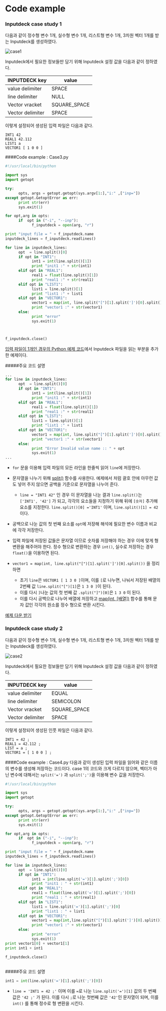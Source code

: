 # Code example


### Inputdeck case study 1

다음과 같이 정수형 변수 1개, 실수형 변수 1개, 리스트형 변수 1개, 3차원 벡터 1개를 받는 Inputdeck를 생성하였다. 

![case1](case1.png)

Inputdeck에서 필요한 정보들만 담기 위해 Inputdeck 설정 값을 다음과 같이 정하였다. 

| INPUTDECK key | value |
| -- | -- |
| value delimiter | SPACE |
| line delimiter | NULL |
| Vector vracket | SQUARE_SPACE |
| Vector delimiter | SPACE |

이렇게 설정되어 생성된 입력 파일은 다음과 같다.

```
INT1 42
REAL1 42.112
LIST1 a
VECTOR1 [ 1 0 0 ]
```



####Code example : Case3.py
```python
#!/usr/local/bin/python

import sys
import getopt

try:
      opts, args = getopt.getopt(sys.argv[1:],"i:" ,["inp="])
except getopt.GetoptError as err:
      print str(err)
      sys.exit(1)

for opt,arg in opts:
      if  opt in ("-i", "--inp"):
            f_inputdeck = open(arg, "r")

print "input file = " + f_inputdeck.name
inputdeck_lines = f_inputdeck.readlines()

for line in inputdeck_lines:
      opt  = line.split()[0]
      if opt in "INT1":
            int1 = int(line.split()[1])
            print "init1 :" + str(int1)
      elif opt in "REAL1":
            real1 = float(line.split()[1])
            print "real1 :" + str(real1)
      elif opt in "LIST1":
            list1 = line.split()[1]
            print "list1 :" + list1
      elif opt in "VECTOR1":
            vector1 = map(int, line.split("[")[1].split(']')[0].split())
            print "vector1 :" + str(vector1)
      else:
            print "error"
            sys.exit(1)



f_inputdeck.close()


```
[입력 파일이 1개인 경우의 Python 예제 코드](input/Python_example.md)에서 Inputdeck 파일을 읽는 부분을 추가한 예제이다. 



#####주요 코드 설명

```Python
...
for line in inputdeck_lines:
      opt  = line.split()[0]
      if opt in "INT1":
            int1 = int(line.split()[1])
            print "init1 :" + str(int1)
      elif opt in "REAL1":
            real1 = float(line.split()[1])
            print "real1 :" + str(real1)
      elif opt in "LIST1":
            list1 = line.split()[1]
            print "list1 :" + list1
      elif opt in "VECTOR1":
            vector1 = map(int, line.split("[")[1].split(']')[0].split())
            print "vector1 :" + str(vector1)
      else:
            print "Error Invalid value name :: " + opt
            sys.exit(1)
...
```

-  ```for``` 문을 이용해 입력 파일의 모든 라인을 한줄씩 읽어 ```line```에 저장한다. 
- 문자열을 나누기 위해 [split()](https://wikidocs.net/13) 함수를 사용한다. 예제에서 처럼 괄호 안에 아무런 값도 넣어 주지 않으면 공백을 기준으로 문자열을 나누어 준다.
  - ```line = "INT1 42"``` 인 경우 이 문자열을 나눈 결과 ```line.split()```는 ```['INT1', '42']``` 가 되고, 각각의 요소들을 지정하기 위해 뒤에 ```[숫자]``` 추가해 요소를 지정한다. ```line.split()[0] ='INT1'``` 이며, ```line.split()[1] = 42```이다.
- 공백으로 나눈 값의 첫 번째 요소를 ```opt```에 저장해 해석에 필요한 변수 이름과 비교에 각각 저장한다.
- 입력 파일에 저장된 값들은 문자열 이므로 숫자를 저장해야 하는 경우 이에 맞게 형 변환을 해주어야 한다. 정수 형으로 변환하는 경우 ```int()```, 실수로 저장하는 경우 ```float()```을 이용하면 된다.

- ```vector1 = map(int, line.split("[")[1].split(']')[0].split())``` 을 정리하면
  - 초기 ```line```은 ```VECTOR1 [ 1 3 0 ]```이며, 이를 ```[```로 나누면, 나눠서 저장된 배열의 2번째 값 ```line.split("[")[1]```은 ```1 3 0 ]```이 된다. 
  - 이를 다시 ```]```나눈 값의 첫 번째 값 ```.split("]")[0]```은 ```1 3 0``` 이 된다.
  - 이를 다시 공백으로 나누어 배열에 저장하고 [map(int, [배열])](http://stackoverflow.com/questions/7368789/convert-all-strings-in-a-list-to-int) 함수를 통해 문자 값인 각각의 원소를 정수 형으로 변환 시킨다.

[예제 다운 받기](../code/python/case3.py)



### Inputdeck case study 2

다음과 같이 정수형 변수 1개, 실수형 변수 1개, 리스트형 변수 1개, 3차원 벡터 1개를 받는 Inputdeck를 생성하였다. 

![case2](case3_3.jpg)

Inputdeck에서 필요한 정보들만 담기 위해 Inputdeck 설정 값을 다음과 같이 정하였다. 

| INPUTDECK key | value |
| -- | -- |
| value delimiter | EQUAL |
| line delimiter | SEMICOLON |
| Vector vracket | SQUARE_SPACE |
| Vector delimiter | SPACE |

이렇게 설정되어 생성된 인풋 파일은 다음과 같다.

```
INT1 = 42 ;
REAL1 = 42.112 ;
LIST = a ;
VECTOR1 = [ 1 0 0 ] ;
```

####Code example : Case4.py
다음과 같이 생성된 입력 파일을 읽어와 같은 이름의 변수를 생성해 저장하는 코드이다. case 1의 코드와 크게 다르지 않으며, 벡터가 아닌 변수에 대해서는 ```split('=')``` 과 ```split(';')```을 이용해 변수 값을 저장한다. 

```python
#!/usr/local/bin/python

import sys
import getopt

try:
      opts, args = getopt.getopt(sys.argv[1:],"i:" ,["inp="])
except getopt.GetoptError as err:
      print str(err)
      sys.exit(1)

for opt,arg in opts:
      if  opt in ("-i", "--inp"):
            f_inputdeck = open(arg, "r")

print "input file = " + f_inputdeck.name
inputdeck_lines = f_inputdeck.readlines()

for line in inputdeck_lines:
      opt  = line.split()[0]
      if opt in "INT1":
            int1 = int(line.split('=')[1].split(';')[0])
            print "init1 : " + str(int1)
      elif opt in "REAL1":
            real1 = float(line.split('=')[1].split(';')[0])
            print "real1 : " + str(real1)
      elif opt in "LIST1":
            list1 = line.split('=')[1].split(';')[0]
            print "list1 : " + list1
      elif opt in "VECTOR1":
            vector1 = map(int,line.split("[")[1].split(']')[0].split())
            print "vector1 :" + str(vector1)
      else:
            print "error"
            sys.exit(1)
print vector1[0] + vector1[1]
print int1 + int1

f_inputdeck.close()
     
```

#####주요 코드 설명

```Python
int1 = int(line.split('=')[1].split(';')[0])
```
- ```line = 'INT1 = 42 ;'``` 이며 이를 ```=```로 나눈 ```line.split('=')[1]``` 값의 두 번째 값은 ```'42 ;'``` 가 된다. 이를 다시 ```;```로 나눈 첫번째 값은  ```'42'```인 문자열이 되며, 이를 ```int()``` 를 통해 정수로 형 변환을 시킨다.


